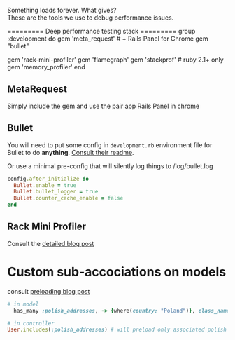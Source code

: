 Something loads forever. What gives?  
These are the tools we use to debug performance issues.

========= Deep performance testing stack =========
group :development do
  gem 'meta_request' # + Rails Panel for Chrome
  gem "bullet"

  gem 'rack-mini-profiler'
  gem 'flamegraph'
  gem 'stackprof' # ruby 2.1+ only
  gem 'memory_profiler'
end

## MetaRequest
Simply include the gem and use the pair app Rails Panel in chrome

## Bullet
You will need to put some config in `development.rb` environment file for Bullet to do __anything__.
[Consult their readme](https://github.com/flyerhzm/bullet#configuration).

Or use a minimal pre-config that will silently log things to /log/bullet.log

```ruby
config.after_initialize do
  Bullet.enable = true
  Bullet.bullet_logger = true
  Bullet.counter_cache_enable = false
end
```

## Rack Mini Profiler

Consult the [detailed blog post](https://www.nateberkopec.com/2015/08/05/rack-mini-profiler-the-secret-weapon.html)

# Custom sub-accociations on models
consult [preloading blog post](http://blog.arkency.com/2013/12/rails4-preloading/)

```ruby
# in model
  has_many :polish_addresses, -> {where(country: "Poland")}, class_name: "Address"

# in controller
User.includes(:polish_addresses) # will preload only associated polish addresses, not all addresses.
```

